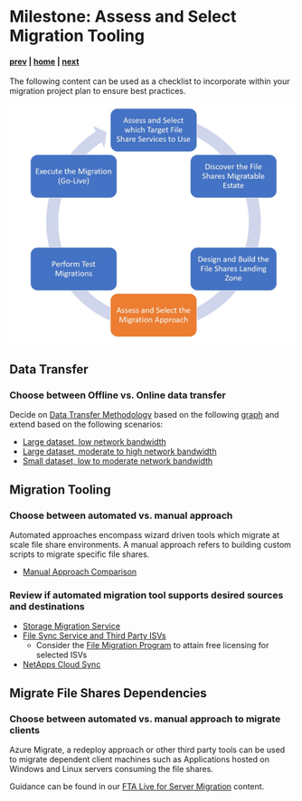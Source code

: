 # Milestone: Assess and Select Migration Tooling

#### [prev](./landingzone.md) | [home](./readme.md)  | [next](./testing.md)

The following content can be used as a checklist to incorporate within your migration project plan to ensure best practices.

![Concept Diagram](./png/FileSharesMigration-workflow-Milestone4.PNG)
## **Data Transfer** 

### Choose between Offline vs. Online data transfer
Decide on [Data Transfer Methodology](https://docs.microsoft.com/en-us/azure/storage/common/storage-migration-overview?toc=/azure/storage/blobs/toc.json#select-the-migration-method) based on the following [graph](https://docs.microsoft.com/en-us/azure/storage/common/storage-choose-data-transfer-solution) and extend based on the following scenarios:
- [Large dataset, low network bandwidth](https://docs.microsoft.com/en-us/azure/storage/common/storage-solution-large-dataset-low-network?toc=/azure/storage/blobs/toc.json)
- [Large dataset, moderate to high network bandwidth](https://docs.microsoft.com/en-us/azure/storage/common/storage-solution-large-dataset-moderate-high-network?toc=/azure/storage/blobs/toc.json)
- [Small dataset, low to moderate network bandwidth](https://docs.microsoft.com/en-us/azure/storage/common/storage-solution-small-dataset-low-moderate-network?toc=/azure/storage/blobs/toc.json)
 
## **Migration Tooling** 

### Choose between automated vs. manual approach
Automated approaches encompass wizard driven tools which migrate at scale file share environments. A manual approach refers to building custom scripts to migrate specific file shares.

- [Manual Approach Comparison](https://docs.microsoft.com/en-us/azure/storage/common/storage-solution-periodic-data-transfer?toc=/azure/storage/blobs/toc.json#scriptedprogrammatic-network-data-transfer)
 
### Review if automated migration tool supports desired sources and destinations

- [Storage Migration Service](https://docs.microsoft.com/en-us/windows-server/storage/storage-migration-service/overview#how-the-migration-process-works)
- [File Sync Service and Third Party ISVs](https://docs.microsoft.com/en-us/azure/storage/solution-integration/validated-partners/data-management/migration-tools-comparison?bc=/azure/cloud-adoption-framework/_bread/toc.json&toc=/azure/cloud-adoption-framework/toc.json#supported-azure-services)
    - Consider the [File Migration Program](https://techcommunity.microsoft.com/t5/azure-storage-blog/migrate-the-critical-file-data-you-need-to-power-your/ba-p/3038751) to attain free licensing for selected ISVs
- [NetApps Cloud Sync](https://docs.netapp.com/us-en/cloud-manager-sync/reference-supported-relationships.html)

## **Migrate File Shares Dependencies**
### Choose between automated vs. manual approach to migrate clients
Azure Migrate, a redeploy approach or other third party tools can be used to migrate dependent client machines such as Applications hosted on Windows and Linux servers consuming the file shares.

Guidance can be found in our [FTA Live for Server Migration](../server-migration/replication.md) content. 

